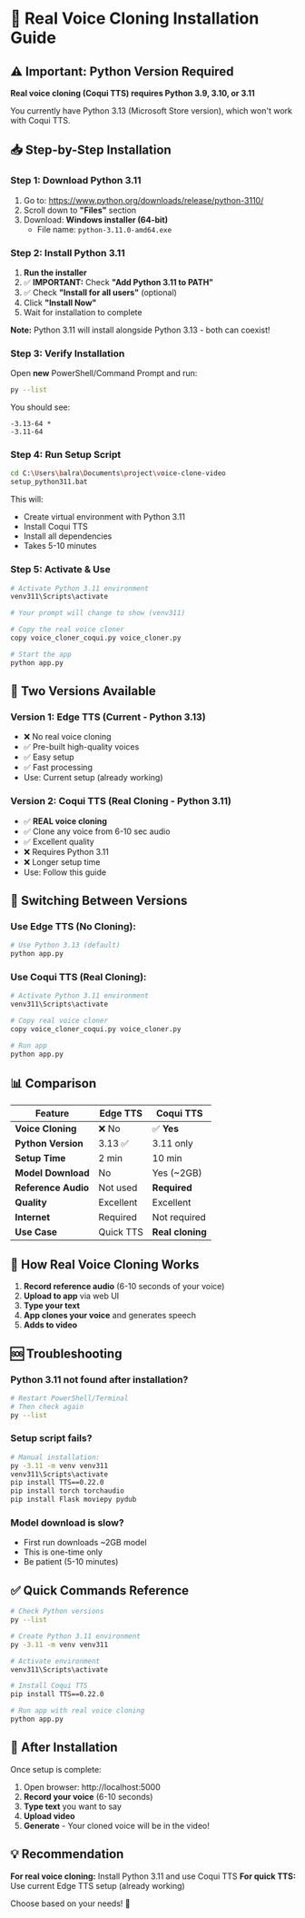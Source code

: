 # 🎤 Real Voice Cloning Installation Guide

## ⚠️ Important: Python Version Required

**Real voice cloning (Coqui TTS) requires Python 3.9, 3.10, or 3.11**

You currently have Python 3.13 (Microsoft Store version), which won't work with Coqui TTS.

## 📥 Step-by-Step Installation

### **Step 1: Download Python 3.11**

1. Go to: https://www.python.org/downloads/release/python-3110/
2. Scroll down to **"Files"** section
3. Download: **Windows installer (64-bit)**
   - File name: `python-3.11.0-amd64.exe`

### **Step 2: Install Python 3.11**

1. **Run the installer**
2. ✅ **IMPORTANT:** Check **"Add Python 3.11 to PATH"**
3. ✅ Check **"Install for all users"** (optional)
4. Click **"Install Now"**
5. Wait for installation to complete

**Note:** Python 3.11 will install alongside Python 3.13 - both can coexist!

### **Step 3: Verify Installation**

Open **new** PowerShell/Command Prompt and run:

```bash
py --list
```

You should see:
```
-3.13-64 *
-3.11-64
```

### **Step 4: Run Setup Script**

```bash
cd C:\Users\balra\Documents\project\voice-clone-video
setup_python311.bat
```

This will:
- Create virtual environment with Python 3.11
- Install Coqui TTS
- Install all dependencies
- Takes 5-10 minutes

### **Step 5: Activate & Use**

```bash
# Activate Python 3.11 environment
venv311\Scripts\activate

# Your prompt will change to show (venv311)

# Copy the real voice cloner
copy voice_cloner_coqui.py voice_cloner.py

# Start the app
python app.py
```

## 🎯 Two Versions Available

### **Version 1: Edge TTS (Current - Python 3.13)**
- ❌ No real voice cloning
- ✅ Pre-built high-quality voices
- ✅ Easy setup
- ✅ Fast processing
- Use: Current setup (already working)

### **Version 2: Coqui TTS (Real Cloning - Python 3.11)**
- ✅ **REAL voice cloning**
- ✅ Clone any voice from 6-10 sec audio
- ✅ Excellent quality
- ❌ Requires Python 3.11
- ❌ Longer setup time
- Use: Follow this guide

## 🔄 Switching Between Versions

### **Use Edge TTS (No Cloning):**
```bash
# Use Python 3.13 (default)
python app.py
```

### **Use Coqui TTS (Real Cloning):**
```bash
# Activate Python 3.11 environment
venv311\Scripts\activate

# Copy real voice cloner
copy voice_cloner_coqui.py voice_cloner.py

# Run app
python app.py
```

## 📊 Comparison

| Feature | Edge TTS | Coqui TTS |
|---------|----------|-----------|
| **Voice Cloning** | ❌ No | ✅ **Yes** |
| **Python Version** | 3.13 ✅ | 3.11 only |
| **Setup Time** | 2 min | 10 min |
| **Model Download** | No | Yes (~2GB) |
| **Reference Audio** | Not used | **Required** |
| **Quality** | Excellent | Excellent |
| **Internet** | Required | Not required |
| **Use Case** | Quick TTS | **Real cloning** |

## 🎤 How Real Voice Cloning Works

1. **Record reference audio** (6-10 seconds of your voice)
2. **Upload to app** via web UI
3. **Type your text**
4. **App clones your voice** and generates speech
5. **Adds to video**

## 🆘 Troubleshooting

### Python 3.11 not found after installation?
```bash
# Restart PowerShell/Terminal
# Then check again
py --list
```

### Setup script fails?
```bash
# Manual installation:
py -3.11 -m venv venv311
venv311\Scripts\activate
pip install TTS==0.22.0
pip install torch torchaudio
pip install Flask moviepy pydub
```

### Model download is slow?
- First run downloads ~2GB model
- This is one-time only
- Be patient (5-10 minutes)

## ✅ Quick Commands Reference

```bash
# Check Python versions
py --list

# Create Python 3.11 environment
py -3.11 -m venv venv311

# Activate environment
venv311\Scripts\activate

# Install Coqui TTS
pip install TTS==0.22.0

# Run app with real voice cloning
python app.py
```

## 🎉 After Installation

Once setup is complete:

1. Open browser: http://localhost:5000
2. **Record your voice** (6-10 seconds)
3. **Type text** you want to say
4. **Upload video**
5. **Generate** - Your cloned voice will be in the video!

## 💡 Recommendation

**For real voice cloning:** Install Python 3.11 and use Coqui TTS
**For quick TTS:** Use current Edge TTS setup (already working)

Choose based on your needs! 🎤
